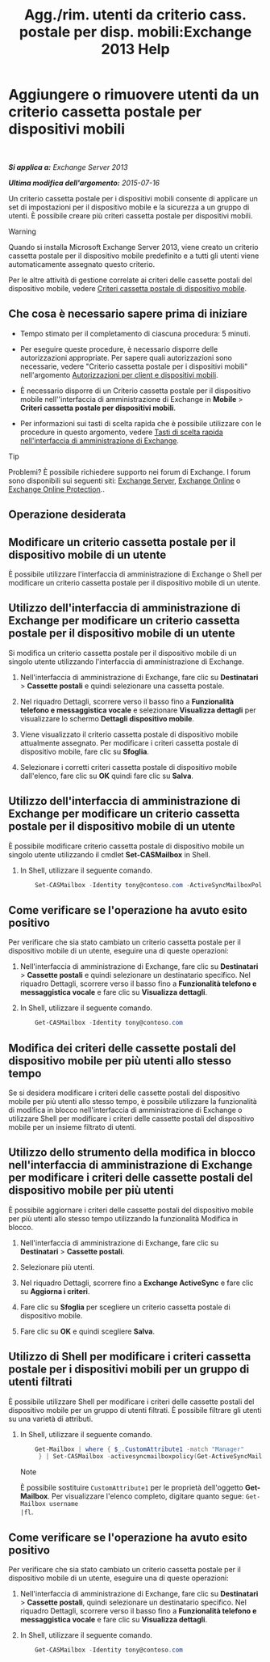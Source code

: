 ﻿---
title: 'Agg./rim. utenti da criterio cass. postale per disp. mobili:Exchange 2013 Help'
TOCTitle: Aggiungere o rimuovere utenti da un criterio cassetta postale per dispositivi mobili
ms:assetid: 4ca8e395-c074-4165-b788-16fae3e2ccab
ms:mtpsurl: https://technet.microsoft.com/it-it/library/Aa997929(v=EXCHG.150)
ms:contentKeyID: 50480626
ms.date: 05/22/2018
mtps_version: v=EXCHG.150
ms.translationtype: MT
---

# Aggiungere o rimuovere utenti da un criterio cassetta postale per dispositivi mobili

 

_**Si applica a:** Exchange Server 2013_

_**Ultima modifica dell'argomento:** 2015-07-16_

Un criterio cassetta postale per i dispositivi mobili consente di applicare un set di impostazioni per il dispositivo mobile e la sicurezza a un gruppo di utenti. È possibile creare più criteri cassetta postale per dispositivi mobili.


> [!WARNING]
> Quando si installa Microsoft Exchange Server 2013, viene creato un criterio cassetta postale per il dispositivo mobile predefinito e a tutti gli utenti viene automaticamente assegnato questo criterio.



Per le altre attività di gestione correlate ai criteri delle cassette postali del dispositivo mobile, vedere [Criteri cassetta postale di dispositivo mobile](mobile-device-mailbox-policies-exchange-2013-help.md).

## Che cosa è necessario sapere prima di iniziare

  - Tempo stimato per il completamento di ciascuna procedura: 5 minuti.

  - Per eseguire queste procedure, è necessario disporre delle autorizzazioni appropriate. Per sapere quali autorizzazioni sono necessarie, vedere "Criterio cassetta postale per i dispositivi mobili" nell'argomento [Autorizzazioni per client e dispositivi mobili](clients-and-mobile-devices-permissions-exchange-2013-help.md).

  - È necessario disporre di un Criterio cassetta postale per il dispositivo mobile nell''interfaccia di amministrazione di Exchange in **Mobile** \> **Criteri cassetta postale per dispositivi mobili**.

  - Per informazioni sui tasti di scelta rapida che è possibile utilizzare con le procedure in questo argomento, vedere [Tasti di scelta rapida nell'interfaccia di amministrazione di Exchange](keyboard-shortcuts-in-the-exchange-admin-center-exchange-online-protection-help.md).


> [!TIP]
> Problemi? È possibile richiedere supporto nei forum di Exchange. I forum sono disponibili sui seguenti siti: <A href="https://go.microsoft.com/fwlink/p/?linkid=60612">Exchange Server</A>, <A href="https://go.microsoft.com/fwlink/p/?linkid=267542">Exchange Online</A> o <A href="https://go.microsoft.com/fwlink/p/?linkid=285351">Exchange Online Protection</A>..



## Operazione desiderata

## Modificare un criterio cassetta postale per il dispositivo mobile di un utente

È possibile utilizzare l'interfaccia di amministrazione di Exchange o Shell per modificare un criterio cassetta postale per il dispositivo mobile di un utente.

## Utilizzo dell'interfaccia di amministrazione di Exchange per modificare un criterio cassetta postale per il dispositivo mobile di un utente

Si modifica un criterio cassetta postale per il dispositivo mobile di un singolo utente utilizzando l'interfaccia di amministrazione di Exchange.

1.  Nell'interfaccia di amministrazione di Exchange, fare clic su **Destinatari** \> **Cassette postali** e quindi selezionare una cassetta postale.

2.  Nel riquadro Dettagli, scorrere verso il basso fino a **Funzionalità telefono e messaggistica vocale** e selezionare **Visualizza dettagli** per visualizzare lo schermo **Dettagli dispositivo mobile**.

3.  Viene visualizzato il criterio cassetta postale di dispositivo mobile attualmente assegnato. Per modificare i criteri cassetta postale di dispositivo mobile, fare clic su **Sfoglia**.

4.  Selezionare i corretti criteri cassetta postale di dispositivo mobile dall'elenco, fare clic su **OK** quindi fare clic su **Salva**.

## Utilizzo dell'interfaccia di amministrazione di Exchange per modificare un criterio cassetta postale per il dispositivo mobile di un utente

È possibile modificare criterio cassetta postale di dispositivo mobile un singolo utente utilizzando il cmdlet **Set-CASMailbox** in Shell.

1.  In Shell, utilizzare il seguente comando.
    ```powershell
        Set-CASMailbox -Identity tony@contoso.com -ActiveSyncMailboxPolicy "Sales" 
    ```
## Come verificare se l'operazione ha avuto esito positivo

Per verificare che sia stato cambiato un criterio cassetta postale per il dispositivo mobile di un utente, eseguire una di queste operazioni:

1.  Nell'interfaccia di amministrazione di Exchange, fare clic su **Destinatari** \> **Cassette postali** e quindi selezionare un destinatario specifico. Nel riquadro Dettagli, scorrere verso il basso fino a **Funzionalità telefono e messaggistica vocale** e fare clic su **Visualizza dettagli**.

2.  In Shell, utilizzare il seguente comando.
    ```powershell
        Get-CASMailbox -Identity tony@contoso.com
    ```
## Modifica dei criteri delle cassette postali del dispositivo mobile per più utenti allo stesso tempo

Se si desidera modificare i criteri delle cassette postali del dispositivo mobile per più utenti allo stesso tempo, è possibile utilizzare la funzionalità di modifica in blocco nell'interfaccia di amministrazione di Exchange o utilizzare Shell per modificare i criteri delle cassette postali del dispositivo mobile per un insieme filtrato di utenti.

## Utilizzo dello strumento della modifica in blocco nell'interfaccia di amministrazione di Exchange per modificare i criteri delle cassette postali del dispositivo mobile per più utenti

È possibile aggiornare i criteri delle cassette postali del dispositivo mobile per più utenti allo stesso tempo utilizzando la funzionalità Modifica in blocco.

1.  Nell'interfaccia di amministrazione di Exchange, fare clic su **Destinatari** \> **Cassette postali**.

2.  Selezionare più utenti.

3.  Nel riquadro Dettagli, scorrere fino a **Exchange ActiveSync** e fare clic su **Aggiorna i criteri**.

4.  Fare clic su **Sfoglia** per scegliere un criterio cassetta postale di dispositivo mobile.

5.  Fare clic su **OK** e quindi scegliere **Salva**.

## Utilizzo di Shell per modificare i criteri cassetta postale per i dispositivi mobili per un gruppo di utenti filtrati

È possibile utilizzare Shell per modificare i criteri delle cassette postali del dispositivo mobile per un gruppo di utenti filtrati. È possibile filtrare gli utenti su una varietà di attributi.

1.  In Shell, utilizzare il seguente comando.
    ```powershell
        Get-Mailbox | where { $_.CustomAttribute1 -match "Manager"
         } | Set-CASMailbox -activesyncmailboxpolicy(Get-ActiveSyncMailboxPolicy "Contoso").Identity
    ```

    > [!NOTE]
    > È possibile sostituire <CODE>CustomAttribute1</CODE> per le proprietà dell'oggetto <STRONG>Get-Mailbox</STRONG>. Per visualizzare l'elenco completo, digitare quanto segue: <CODE>Get-Mailbox username |fl</CODE>.



## Come verificare se l'operazione ha avuto esito positivo

Per verificare che sia stato cambiato un criterio cassetta postale per il dispositivo mobile di un utente, eseguire una di queste operazioni:

1.  Nell'interfaccia di amministrazione di Exchange, fare clic su **Destinatari** \> **Cassette postali**, quindi selezionare un destinatario specifico. Nel riquadro Dettagli, scorrere verso il basso fino a **Funzionalità telefono e messaggistica vocale** e fare clic su **Visualizza dettagli**.

2.  In Shell, utilizzare il seguente comando.
    
    ```powershell
        Get-CASMailbox -Identity tony@contoso.com
    ```

